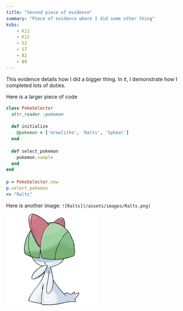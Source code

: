 ```yaml
---
title: "Second piece of evidence"
summary: "Piece of evidence where I did some other thing"
ksbs:
    - K11
    - K12
    - S2
    - S7
    - B2
    - B9
---
```


This evidence details how I did a bigger thing. In it, I demonstrate how I completed lots of duties.

Here is a larger piece of code
```ruby
class PokeSelector
  attr_reader :pokemon

  def initialize
    @pokemon = ['Growlithe', 'Ralts', 'Spheal']
  end

  def select_pokemon
    pokemon.sample
  end
end

p = PokeSelector.new
p.select_pokemon
=> "Ralts"
```

Here is another image:
`![Ralts](/assets/images/Ralts.png)`


![Ralts](/assets/images/Ralts.png)
